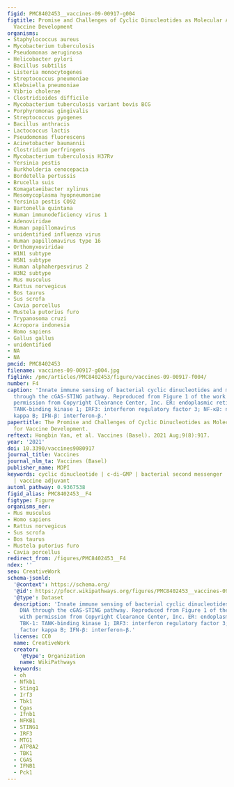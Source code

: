 ```yaml
---
figid: PMC8402453__vaccines-09-00917-g004
figtitle: Promise and Challenges of Cyclic Dinucleotides as Molecular Adjuvants for
  Vaccine Development
organisms:
- Staphylococcus aureus
- Mycobacterium tuberculosis
- Pseudomonas aeruginosa
- Helicobacter pylori
- Bacillus subtilis
- Listeria monocytogenes
- Streptococcus pneumoniae
- Klebsiella pneumoniae
- Vibrio cholerae
- Clostridioides difficile
- Mycobacterium tuberculosis variant bovis BCG
- Porphyromonas gingivalis
- Streptococcus pyogenes
- Bacillus anthracis
- Lactococcus lactis
- Pseudomonas fluorescens
- Acinetobacter baumannii
- Clostridium perfringens
- Mycobacterium tuberculosis H37Rv
- Yersinia pestis
- Burkholderia cenocepacia
- Bordetella pertussis
- Brucella suis
- Komagataeibacter xylinus
- Mesomycoplasma hyopneumoniae
- Yersinia pestis CO92
- Bartonella quintana
- Human immunodeficiency virus 1
- Adenoviridae
- Human papillomavirus
- unidentified influenza virus
- Human papillomavirus type 16
- Orthomyxoviridae
- H1N1 subtype
- H5N1 subtype
- Human alphaherpesvirus 2
- H3N2 subtype
- Mus musculus
- Rattus norvegicus
- Bos taurus
- Sus scrofa
- Cavia porcellus
- Mustela putorius furo
- Trypanosoma cruzi
- Acropora indonesia
- Homo sapiens
- Gallus gallus
- unidentified
- NA
- NA
pmcid: PMC8402453
filename: vaccines-09-00917-g004.jpg
figlink: /pmc/articles/PMC8402453/figure/vaccines-09-00917-f004/
number: F4
caption: 'Innate immune sensing of bacterial cyclic dinucleotides and microbial DNA
  through the cGAS-STING pathway. Reproduced from Figure 1 of the work of [] with
  permission from Copyright Clearance Center, Inc. ER: endoplasmic reticulum; TBK-1:
  TANK-binding kinase 1; IRF3: interferon regulatory factor 3; NF-κB: nuclear factor
  kappa B; IFN-β: interferon-β.'
papertitle: The Promise and Challenges of Cyclic Dinucleotides as Molecular Adjuvants
  for Vaccine Development.
reftext: Hongbin Yan, et al. Vaccines (Basel). 2021 Aug;9(8):917.
year: '2021'
doi: 10.3390/vaccines9080917
journal_title: Vaccines
journal_nlm_ta: Vaccines (Basel)
publisher_name: MDPI
keywords: cyclic dinucleotide | c-di-GMP | bacterial second messenger | immunostimulation
  | vaccine adjuvant
automl_pathway: 0.9367538
figid_alias: PMC8402453__F4
figtype: Figure
organisms_ner:
- Mus musculus
- Homo sapiens
- Rattus norvegicus
- Sus scrofa
- Bos taurus
- Mustela putorius furo
- Cavia porcellus
redirect_from: /figures/PMC8402453__F4
ndex: ''
seo: CreativeWork
schema-jsonld:
  '@context': https://schema.org/
  '@id': https://pfocr.wikipathways.org/figures/PMC8402453__vaccines-09-00917-g004.html
  '@type': Dataset
  description: 'Innate immune sensing of bacterial cyclic dinucleotides and microbial
    DNA through the cGAS-STING pathway. Reproduced from Figure 1 of the work of []
    with permission from Copyright Clearance Center, Inc. ER: endoplasmic reticulum;
    TBK-1: TANK-binding kinase 1; IRF3: interferon regulatory factor 3; NF-κB: nuclear
    factor kappa B; IFN-β: interferon-β.'
  license: CC0
  name: CreativeWork
  creator:
    '@type': Organization
    name: WikiPathways
  keywords:
  - oh
  - Nfkb1
  - Sting1
  - Irf3
  - Tbk1
  - Cgas
  - Ifnb1
  - NFKB1
  - STING1
  - IRF3
  - MTG1
  - ATP8A2
  - TBK1
  - CGAS
  - IFNB1
  - Pck1
---
```

